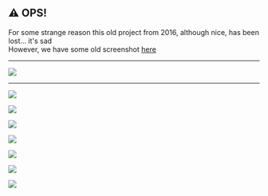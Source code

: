 ## ⚠️ OPS!

For some strange reason this old project from 2016, although nice, has been lost... it's sad <br>However, we have some old screenshot [here](https://github.com/cantina-moronia/open-depot/tree/main/ui-mockups)

---

<img src="https://github.com/cantina-moronia/open-depot/blob/main/ui-mockups/cantinamoronia_RIFERIMENTITECNICI.jpg?raw=true">

---

<img src="https://raw.githubusercontent.com/cantina-moronia/open-depot/main/ui-mockups/01_home_cantinamoronia_webmockup.jpg?raw=true"><br>

<img src="https://raw.githubusercontent.com/cantina-moronia/open-depot/main/ui-mockups/02_vigneti_cantinamoronia_webmockup.jpg?raw=true"><br>

<img src="https://raw.githubusercontent.com/cantina-moronia/open-depot/main/ui-mockups/03_cantina_cantinamoronia_webmockup.jpg?raw=true"><br>

<img src="https://raw.githubusercontent.com/cantina-moronia/open-depot/main/ui-mockups/04_vini_cantinamoronia_webmockup.jpg?raw=true"><br>

<img src="https://github.com/cantina-moronia/open-depot/blob/main/ui-mockups/05_premiomeronis_cantinamoronia_webmockup.jpg?raw=true"><br>

<img src="https://raw.githubusercontent.com/cantina-moronia/open-depot/main/ui-mockups/06_riconoscimenti_cantinamoronia_webmockup.jpg?raw=true"><br>

<img src="https://raw.githubusercontent.com/cantina-moronia/open-depot/main/ui-mockups/07_contatto_cantinamoronia_webmockup.jpg?raw=true"><br>
